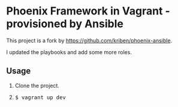# Phoenix Framework in Vagrant - provisioned by Ansible

This project is a fork by https://github.com/kriben/phoenix-ansible.

I updated the playbooks and add some more roles.

## Usage

1. Clone the project.
2. <pre>$ vagrant up dev</pre>
